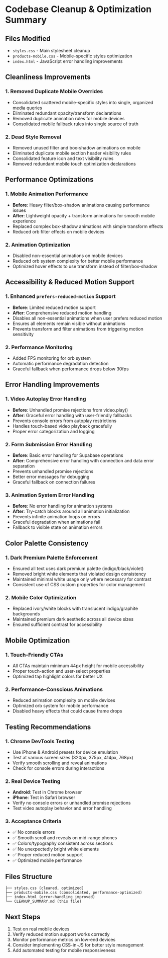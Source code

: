 # Codebase Cleanup & Optimization Summary

## Files Modified
- `styles.css` - Main stylesheet cleanup
- `products-mobile.css` - Mobile-specific styles optimization
- `index.html` - JavaScript error handling improvements

## Cleanliness Improvements

### 1. Removed Duplicate Mobile Overrides
- Consolidated scattered mobile-specific styles into single, organized media queries
- Eliminated redundant opacity/transform declarations
- Removed duplicate animation rules for mobile devices
- Consolidated mobile fallback rules into single source of truth

### 2. Dead Style Removal
- Removed unused filter and box-shadow animations on mobile
- Eliminated duplicate mobile section header visibility rules
- Consolidated feature icon and text visibility rules
- Removed redundant mobile touch optimization declarations

## Performance Optimizations

### 1. Mobile Animation Performance
- **Before**: Heavy filter/box-shadow animations causing performance issues
- **After**: Lightweight opacity + transform animations for smooth mobile experience
- Replaced complex box-shadow animations with simple transform effects
- Reduced orb filter effects on mobile devices

### 2. Animation Optimization
- Disabled non-essential animations on mobile devices
- Reduced orb system complexity for better mobile performance
- Optimized hover effects to use transform instead of filter/box-shadow

## Accessibility & Reduced Motion Support

### 1. Enhanced `prefers-reduced-motion` Support
- **Before**: Limited reduced motion support
- **After**: Comprehensive reduced motion handling
- Disables all non-essential animations when user prefers reduced motion
- Ensures all elements remain visible without animations
- Prevents transform and filter animations from triggering motion sensitivity

### 2. Performance Monitoring
- Added FPS monitoring for orb system
- Automatic performance degradation detection
- Graceful fallback when performance drops below 30fps

## Error Handling Improvements

### 1. Video Autoplay Error Handling
- **Before**: Unhandled promise rejections from video.play()
- **After**: Graceful error handling with user-friendly fallbacks
- Prevents console errors from autoplay restrictions
- Handles touch-based video playback gracefully
- Proper error categorization and logging

### 2. Form Submission Error Handling
- **Before**: Basic error handling for Supabase operations
- **After**: Comprehensive error handling with connection and data error separation
- Prevents unhandled promise rejections
- Better error messages for debugging
- Graceful fallback on connection failures

### 3. Animation System Error Handling
- **Before**: No error handling for animation systems
- **After**: Try-catch blocks around all animation initialization
- Prevents infinite animation loops on errors
- Graceful degradation when animations fail
- Fallback to visible state on animation errors

## Color Palette Consistency

### 1. Dark Premium Palette Enforcement
- Ensured all text uses dark premium palette (indigo/black/violet)
- Removed bright white elements that violated design consistency
- Maintained minimal white usage only where necessary for contrast
- Consistent use of CSS custom properties for color management

### 2. Mobile Color Optimization
- Replaced ivory/white blocks with translucent indigo/graphite backgrounds
- Maintained premium dark aesthetic across all device sizes
- Ensured sufficient contrast for accessibility

## Mobile Optimization

### 1. Touch-Friendly CTAs
- All CTAs maintain minimum 44px height for mobile accessibility
- Proper touch-action and user-select properties
- Optimized tap highlight colors for better UX

### 2. Performance-Conscious Animations
- Reduced animation complexity on mobile devices
- Optimized orb system for mobile performance
- Disabled heavy effects that could cause frame drops

## Testing Recommendations

### 1. Chrome DevTools Testing
- Use iPhone & Android presets for device emulation
- Test at various screen sizes (320px, 375px, 414px, 768px)
- Verify smooth scrolling and reveal animations
- Check for console errors during interactions

### 2. Real Device Testing
- **Android**: Test in Chrome browser
- **iPhone**: Test in Safari browser
- Verify no console errors or unhandled promise rejections
- Test video autoplay behavior and error handling

### 3. Acceptance Criteria
- ✅ No console errors
- ✅ Smooth scroll and reveals on mid-range phones
- ✅ Colors/typography consistent across sections
- ✅ No unexpectedly bright white elements
- ✅ Proper reduced motion support
- ✅ Optimized mobile performance

## Files Structure
```
├── styles.css (cleaned, optimized)
├── products-mobile.css (consolidated, performance-optimized)
├── index.html (error-handling improved)
└── CLEANUP_SUMMARY.md (this file)
```

## Next Steps
1. Test on real mobile devices
2. Verify reduced motion support works correctly
3. Monitor performance metrics on low-end devices
4. Consider implementing CSS-in-JS for better style management
5. Add automated testing for mobile responsiveness
